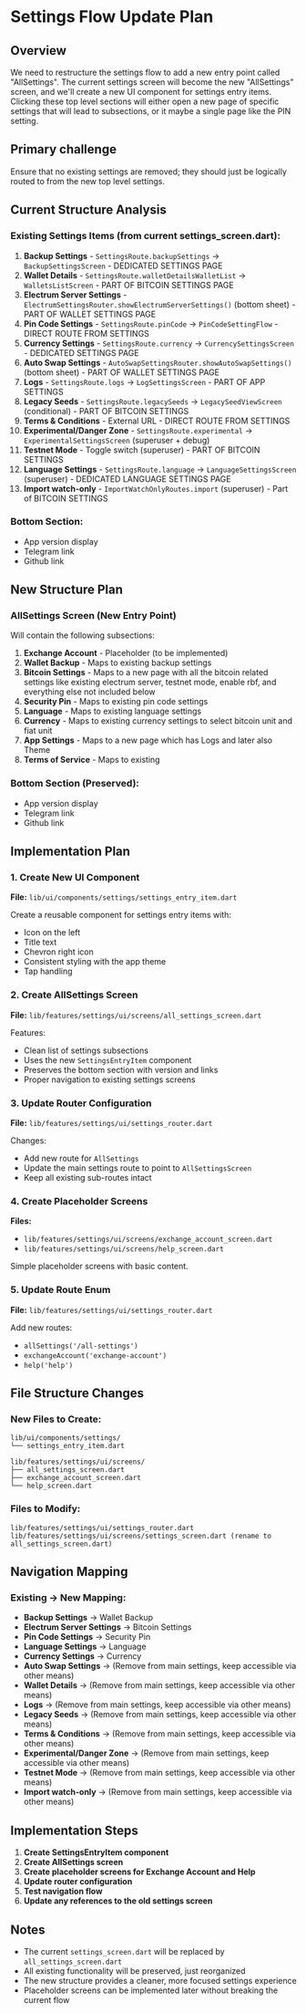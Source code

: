# Settings Flow Update Plan

## Overview
We need to restructure the settings flow to add a new entry point called "AllSettings". The current settings screen will become the new "AllSettings" screen, and we'll create a new UI component for settings entry items. Clicking these top level sections will either open a new page of specific settings that will lead to subsections, or it maybe a single page like the PIN setting. 

## Primary challenge

Ensure that no existing settings are removed; they should just be logically routed to from the new top level settings.

## Current Structure Analysis

### Existing Settings Items (from current settings_screen.dart):
1. **Backup Settings** - `SettingsRoute.backupSettings` → `BackupSettingsScreen` - DEDICATED SETTINGS PAGE
2. **Wallet Details** - `SettingsRoute.walletDetailsWalletList` → `WalletsListScreen` - PART OF BITCOIN SETTINGS PAGE
3. **Electrum Server Settings** - `ElectrumSettingsRouter.showElectrumServerSettings()` (bottom sheet) - PART OF WALLET SETTINGS PAGE
4. **Pin Code Settings** - `SettingsRoute.pinCode` → `PinCodeSettingFlow` - DIRECT ROUTE FROM SETTINGS
5. **Currency Settings** - `SettingsRoute.currency` → `CurrencySettingsScreen` - DEDICATED SETTINGS PAGE
6. **Auto Swap Settings** - `AutoSwapSettingsRouter.showAutoSwapSettings()` (bottom sheet) - PART OF WALLET SETTINGS PAGE
7. **Logs** - `SettingsRoute.logs` → `LogSettingsScreen` - PART OF APP SETTINGS
8. **Legacy Seeds** - `SettingsRoute.legacySeeds` → `LegacySeedViewScreen` (conditional) - PART OF BITCOIN SETTINGS
9. **Terms & Conditions** - External URL - DIRECT ROUTE FROM SETTINGS 
10. **Experimental/Danger Zone** - `SettingsRoute.experimental` → `ExperimentalSettingsScreen` (superuser + debug)
11. **Testnet Mode** - Toggle switch (superuser) - PART OF BITCOIN SETTINGS
12. **Language Settings** - `SettingsRoute.language` → `LanguageSettingsScreen` (superuser) - DEDICATED LANGUAGE SETTINGS PAGE
13. **Import watch-only** - `ImportWatchOnlyRoutes.import` (superuser) - Part of BITCOIN SETTINGS

### Bottom Section:
- App version display
- Telegram link
- Github link

## New Structure Plan

### AllSettings Screen (New Entry Point)
Will contain the following subsections:

1. **Exchange Account** - Placeholder (to be implemented)
2. **Wallet Backup** - Maps to existing backup settings
3. **Bitcoin Settings** - Maps to a new page with all the bitcoin related settings like existing electrum server, testnet mode, enable rbf, and everything else not included below
4. **Security Pin** - Maps to existing pin code settings
5. **Language** - Maps to existing language settings
6. **Currency** - Maps to existing currency settings to select bitcoin unit and fiat unit
7. **App Settings** - Maps to a new page which has Logs and later also Theme
7. **Terms of Service** - Maps to existing

### Bottom Section (Preserved):
- App version display
- Telegram link
- Github link

## Implementation Plan

### 1. Create New UI Component
**File:** `lib/ui/components/settings/settings_entry_item.dart`

Create a reusable component for settings entry items with:
- Icon on the left
- Title text
- Chevron right icon
- Consistent styling with the app theme
- Tap handling

### 2. Create AllSettings Screen
**File:** `lib/features/settings/ui/screens/all_settings_screen.dart`

Features:
- Clean list of settings subsections
- Uses the new `SettingsEntryItem` component
- Preserves the bottom section with version and links
- Proper navigation to existing settings screens

### 3. Update Router Configuration
**File:** `lib/features/settings/ui/settings_router.dart`

Changes:
- Add new route for `AllSettings`
- Update the main settings route to point to `AllSettingsScreen`
- Keep all existing sub-routes intact

### 4. Create Placeholder Screens
**Files:**
- `lib/features/settings/ui/screens/exchange_account_screen.dart`
- `lib/features/settings/ui/screens/help_screen.dart`

Simple placeholder screens with basic content.

### 5. Update Route Enum
**File:** `lib/features/settings/ui/settings_router.dart`

Add new routes:
- `allSettings('/all-settings')`
- `exchangeAccount('exchange-account')`
- `help('help')`

## File Structure Changes

### New Files to Create:
```
lib/ui/components/settings/
└── settings_entry_item.dart

lib/features/settings/ui/screens/
├── all_settings_screen.dart
├── exchange_account_screen.dart
└── help_screen.dart
```

### Files to Modify:
```
lib/features/settings/ui/settings_router.dart
lib/features/settings/ui/screens/settings_screen.dart (rename to all_settings_screen.dart)
```

## Navigation Mapping

### Existing → New Mapping:
- **Backup Settings** → Wallet Backup
- **Electrum Server Settings** → Bitcoin Settings  
- **Pin Code Settings** → Security Pin
- **Language Settings** → Language
- **Currency Settings** → Currency
- **Auto Swap Settings** → (Remove from main settings, keep accessible via other means)
- **Wallet Details** → (Remove from main settings, keep accessible via other means)
- **Logs** → (Remove from main settings, keep accessible via other means)
- **Legacy Seeds** → (Remove from main settings, keep accessible via other means)
- **Terms & Conditions** → (Remove from main settings, keep accessible via other means)
- **Experimental/Danger Zone** → (Remove from main settings, keep accessible via other means)
- **Testnet Mode** → (Remove from main settings, keep accessible via other means)
- **Import watch-only** → (Remove from main settings, keep accessible via other means)

## Implementation Steps

1. **Create SettingsEntryItem component**
2. **Create AllSettings screen**
3. **Create placeholder screens for Exchange Account and Help**
4. **Update router configuration**
5. **Test navigation flow**
6. **Update any references to the old settings screen**

## Notes

- The current `settings_screen.dart` will be replaced by `all_settings_screen.dart`
- All existing functionality will be preserved, just reorganized
- The new structure provides a cleaner, more focused settings experience
- Placeholder screens can be implemented later without breaking the current flow 